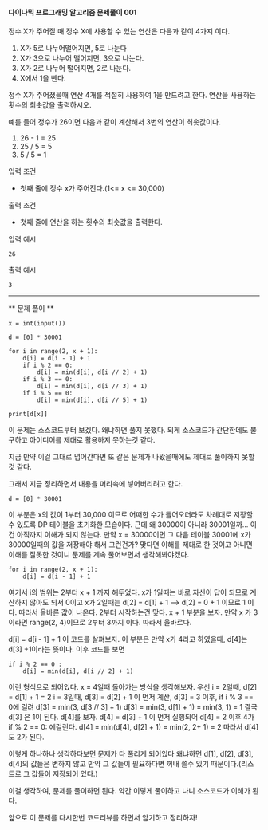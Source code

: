 #### 다이나믹 프로그래밍 알고리즘 문제풀이 001

정수 X가 주어질 때 정수 X에 사용할 수 있는 연산은 다음과 같이 4가지 이다.
1. X가 5로 나누어떨어지면, 5로 나눈다
2. X가 3으로 나누어 떨어지면, 3으로 나눈다.
3. X가 2로 나누어 떨어지면, 2로 나눈다.
4. X에서 1을 뺀다.

정수 X가 주어졌을때 연산 4개를 적절히 사용하여 1을 만드려고 한다.
연산을 사용하는 횟수의 최솟값을 출력하시오.

예를 들어 정수가 26이면 다음과 같이 계산해서 3번의 연산이 최솟값이다.
1. 26 - 1 = 25
2. 25 / 5 = 5
3. 5 / 5 = 1

입력 조건
- 첫째 줄에 정수 x가 주어진다.(1<= x <= 30,000)

출력 조건
- 첫째 줄에 연산을 하는 횟수의 최솟값을 출력한다.

입력 예시
```
26
```
출력 예시
```
3
```

_ _ _


** 문제 풀이 **
```
x = int(input())

d = [0] * 30001

for i in range(2, x + 1):
    d[i] = d[i - 1] + 1
    if i % 2 == 0:
        d[i] = min(d[i], d[i // 2] + 1)
    if i % 3 == 0:
        d[i] = min(d[i], d[i // 3] + 1)
    if i % 5 == 0:
        d[i] = min(d[i], d[i // 5] + 1)

print[d[x]]
```

이 문제는 소스코드부터 보겠다. 왜냐하면 풀지 못했다.
되게 소스코드가 간단한데도 불구하고 아이디어를 제대로 활용하지 못하는것 같다.

지금 만약 이걸 그대로 넘어간다면 또 같은 문제가 나왔을때에도 제대로 풀이하지 못할것 같다.

그래서 지금 정리하면서 내용을 머리속에 넣어버리려고 한다.

```
d = [0] * 30001
```
이 부분은 x의 값이 1부터 30,000 이므로 어떠한 수가 들어오더라도 차례대로 저장할 수 있도록 DP 테이블을 초기화한 모습이다. 
근데 왜 30000이 아니라 30001일까... 이건 아직까지 이해가 되지 않는다.
만약 x = 30000이면 그 다음 테이블 30001에 x가 30000일때의 값을 저장해야 해서 그런건가?
맞다면 이해를 제대로 한 것이고 아니면 이해를 잘못한 것이니 문제를 계속 풀어보면서 생각해봐야겠다.

```
for i in range(2, x + 1):
    d[i] = d[i - 1] + 1
```
여기서 i의 범위는 2부터 x + 1 까지 해두었다.
x가 1일때는 바로 자신이 답이 되므로 계산하지 않아도 되서 0이고
x가 2일때는 d[2] = d[1] + 1 --> d[2] = 0 + 1 이므로 1 이다.
따라서 올바른 값이 나온다. 2부터 시작하는건 맞다.
x + 1 부분을 보자. 만약 x 가 3이라면 range(2, 4)이므로 2부터 3까지 이다. 따라서 올바르다.

d[i] = d[i - 1] + 1 이 코드를 살펴보자.
이 부분은 만약 x가 4라고 하였을때, d[4]는 d[3] +1이라는 뜻이다. 
이후 코드를 보면
```
if i % 2 == 0 :
    d[i] = min(d[i], d[i // 2] + 1)
```
이런 형식으로 되어있다.
x = 4일때 돌아가는 방식을 생각해보자.
우선 i = 2일때, d[2] = d[1] + 1 = 2
i = 3일때, d[3] = d[2] + 1 이 먼저 계산, d[3] = 3
이후, if i % 3 == 0에 걸려 d[3] = min(3, d[3 // 3] + 1)
d[3] = min(3, d[1] + 1) = min(3, 1) = 1
결국 d[3] 은 1이 된다.
d[4]를 보자.
d[4] = d[3] + 1 이 먼저 실행되어 d[4] = 2
이후 4가 if % 2 == 0: 에걸린다.
d[4] = min(d[4], d[2] + 1) = min(2, 2+ 1) = 2
따라서 d[4] 도 2가 된다.

이렇게 하나하나 생각하다보면 문제가 다 풀리게 되어있다 왜냐하면
d[1], d[2], d[3], d[4]의 값들은 변하지 않고 만약 그 값들이 필요하다면 꺼내 쓸수 있기 때문이다.(리스트로 그 값들이 저장되어 있다.)

이걸 생각하여, 문제를 풀이하면 된다. 약간 이렇게 풀이하고 나니 소스코드가 이해가 된다.

앞으로 이 문제를 다시한번 코드리뷰를 하면서 암기하고 정리하자!



